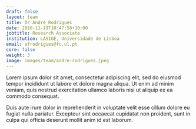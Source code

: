 ```yaml
---
draft: false
layout: team
title: Dr André Rodrigues
date: 2018-11-19T10:47:58+10:00
jobtitle: Research Associate
institution: LASIGE, Universidade de Lisboa
email: afrodrigues@fc.ul.pt
core: false
weight: 3
image: images/team/andre-rodrigues.jpeg
---
```


Lorem ipsum dolor sit amet, consectetur adipiscing elit, sed do eiusmod tempor incididunt ut labore et dolore magna aliqua. Ut enim ad minim veniam, quis nostrud exercitation ullamco laboris nisi ut aliquip ex ea commodo consequat.

Duis aute irure dolor in reprehenderit in voluptate velit esse cillum dolore eu fugiat nulla pariatur. Excepteur sint occaecat cupidatat non proident, sunt in culpa qui officia deserunt mollit anim id est laborum.
